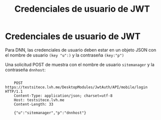﻿---
uid: developers-jwt-user-credentials
locale: es
title: Credenciales de usuario de JWT
dnnversion: 09.02.00
related-topics: 
---

# Credenciales de usuario de JWT

Para DNN, las credenciales de usuario deben estar en un objeto JSON con el nombre de usuario `(key "u":)` y la contraseña `(key:"p")` 

Una solicitud POST de muestra con el nombre de usuario `sitemanager` y la contraseña `dnnhost`:

```

    POST https://testsitece.lvh.me/DesktopModules/JwtAuth/API/mobile/login HTTP/1.1
    Content-Type: application/json; charset=utf-8
    Host: testsitece.lvh.me
    Content-Length: 33

    {"u":"sitemanager","p":"dnnhost"}

```
